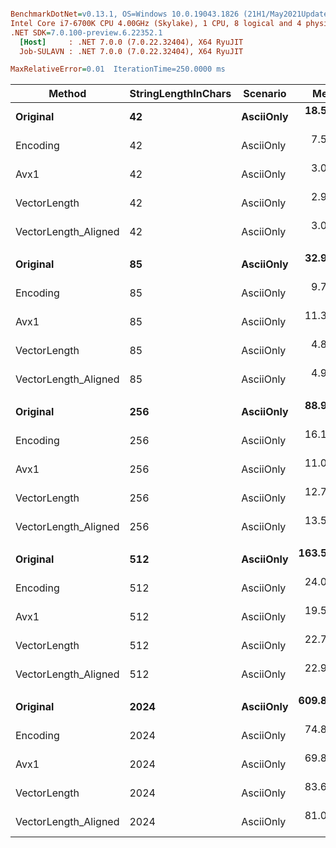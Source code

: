 ``` ini

BenchmarkDotNet=v0.13.1, OS=Windows 10.0.19043.1826 (21H1/May2021Update)
Intel Core i7-6700K CPU 4.00GHz (Skylake), 1 CPU, 8 logical and 4 physical cores
.NET SDK=7.0.100-preview.6.22352.1
  [Host]     : .NET 7.0.0 (7.0.22.32404), X64 RyuJIT
  Job-SULAVN : .NET 7.0.0 (7.0.22.32404), X64 RyuJIT

MaxRelativeError=0.01  IterationTime=250.0000 ms  

```
|               Method | StringLengthInChars |  Scenario |       Mean |     Error |     StdDev |     Median | Ratio | RatioSD |
|--------------------- |-------------------- |---------- |-----------:|----------:|-----------:|-----------:|------:|--------:|
|             **Original** |                  **42** | **AsciiOnly** |  **18.590 ns** | **0.2776 ns** |  **0.8184 ns** |  **18.582 ns** |  **1.00** |    **0.00** |
|             Encoding |                  42 | AsciiOnly |   7.540 ns | 0.0834 ns |  0.0780 ns |   7.493 ns |  0.41 |    0.02 |
|                 Avx1 |                  42 | AsciiOnly |   3.035 ns | 0.0409 ns |  0.0649 ns |   3.017 ns |  0.16 |    0.01 |
|         VectorLength |                  42 | AsciiOnly |   2.920 ns | 0.0441 ns |  0.0737 ns |   2.895 ns |  0.16 |    0.01 |
| VectorLength_Aligned |                  42 | AsciiOnly |   3.027 ns | 0.0455 ns |  0.0773 ns |   3.012 ns |  0.16 |    0.01 |
|                      |                     |           |            |           |            |            |       |         |
|             **Original** |                  **85** | **AsciiOnly** |  **32.953 ns** | **0.3491 ns** |  **0.7130 ns** |  **32.956 ns** |  **1.00** |    **0.00** |
|             Encoding |                  85 | AsciiOnly |   9.750 ns | 0.0913 ns |  0.0854 ns |   9.762 ns |  0.30 |    0.01 |
|                 Avx1 |                  85 | AsciiOnly |  11.353 ns | 0.1269 ns |  0.1187 ns |  11.297 ns |  0.34 |    0.01 |
|         VectorLength |                  85 | AsciiOnly |   4.875 ns | 0.0640 ns |  0.0978 ns |   4.846 ns |  0.15 |    0.00 |
| VectorLength_Aligned |                  85 | AsciiOnly |   4.966 ns | 0.0631 ns |  0.1138 ns |   4.952 ns |  0.15 |    0.00 |
|                      |                     |           |            |           |            |            |       |         |
|             **Original** |                 **256** | **AsciiOnly** |  **88.923 ns** | **0.9032 ns** |  **2.2325 ns** |  **88.480 ns** |  **1.00** |    **0.00** |
|             Encoding |                 256 | AsciiOnly |  16.194 ns | 0.2143 ns |  0.6319 ns |  16.158 ns |  0.18 |    0.01 |
|                 Avx1 |                 256 | AsciiOnly |  11.095 ns | 0.1822 ns |  0.5342 ns |  11.110 ns |  0.12 |    0.01 |
|         VectorLength |                 256 | AsciiOnly |  12.768 ns | 0.1427 ns |  0.3906 ns |  12.791 ns |  0.14 |    0.01 |
| VectorLength_Aligned |                 256 | AsciiOnly |  13.505 ns | 0.1509 ns |  0.3405 ns |  13.520 ns |  0.15 |    0.01 |
|                      |                     |           |            |           |            |            |       |         |
|             **Original** |                 **512** | **AsciiOnly** | **163.531 ns** | **1.6442 ns** |  **3.8106 ns** | **162.862 ns** |  **1.00** |    **0.00** |
|             Encoding |                 512 | AsciiOnly |  24.082 ns | 0.2595 ns |  0.6365 ns |  24.069 ns |  0.15 |    0.01 |
|                 Avx1 |                 512 | AsciiOnly |  19.518 ns | 0.2969 ns |  0.8754 ns |  19.652 ns |  0.12 |    0.01 |
|         VectorLength |                 512 | AsciiOnly |  22.783 ns | 0.2421 ns |  0.6588 ns |  22.801 ns |  0.14 |    0.01 |
| VectorLength_Aligned |                 512 | AsciiOnly |  22.900 ns | 0.2460 ns |  0.5295 ns |  22.872 ns |  0.14 |    0.00 |
|                      |                     |           |            |           |            |            |       |         |
|             **Original** |                **2024** | **AsciiOnly** | **609.824 ns** | **6.0732 ns** | **13.8318 ns** | **604.147 ns** |  **1.00** |    **0.00** |
|             Encoding |                2024 | AsciiOnly |  74.845 ns | 0.7674 ns |  1.5848 ns |  74.468 ns |  0.12 |    0.00 |
|                 Avx1 |                2024 | AsciiOnly |  69.816 ns | 0.7109 ns |  1.0640 ns |  69.538 ns |  0.11 |    0.00 |
|         VectorLength |                2024 | AsciiOnly |  83.631 ns | 0.8207 ns |  0.7677 ns |  83.362 ns |  0.14 |    0.00 |
| VectorLength_Aligned |                2024 | AsciiOnly |  81.057 ns | 0.8251 ns |  1.0133 ns |  80.798 ns |  0.13 |    0.00 |
